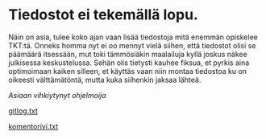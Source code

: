 # Tiedostot ei tekemällä lopu.

Näin on asia, tulee koko ajan vaan lisää tiedostoja mitä enemmän opiskelee TKT:tä. Onneks homma nyt ei oo mennyt vielä siihen, että tiedostot olisi se päämäärä itsessään, mut toki tämmösiäkin maalailuja kyllä joskus näkee julkisessa keskustelussa. Sehän olis tietysti kauhee fiksua, et pyrkis aina optimoimaan kaiken silleen, et käyttäs vaan niin montaa tiedostoa ku on oikeesti välttämätöntä, mutta kuka siihenkin jaksaa lähteä.

*Asiaan vihkiytynyt ohjelmoija*

[gitlog.txt](https://github.com/alexalgrund/SoftTechProject/blob/4a601e0ef2a4d61ccff388bd1bc2d9bfd0e9d40e/laskarit/viikko1/gitlog.txt)

[komentorivi.txt](https://github.com/alexalgrund/SoftTechProject/blob/4a601e0ef2a4d61ccff388bd1bc2d9bfd0e9d40e/laskarit/viikko1/komentorivi.txt)
